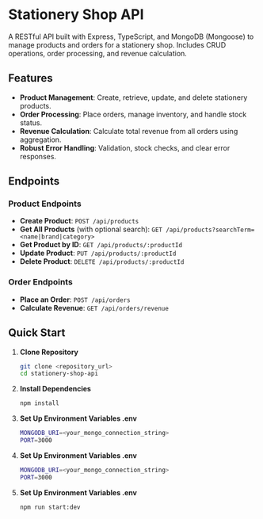 # Stationery Shop API

A RESTful API built with Express, TypeScript, and MongoDB (Mongoose) to manage products and orders for a stationery shop. Includes CRUD operations, order processing, and revenue calculation.

## Features

- **Product Management**: Create, retrieve, update, and delete stationery products.
- **Order Processing**: Place orders, manage inventory, and handle stock status.
- **Revenue Calculation**: Calculate total revenue from all orders using aggregation.
- **Robust Error Handling**: Validation, stock checks, and clear error responses.

## Endpoints

### Product Endpoints

- **Create Product**: `POST /api/products`
- **Get All Products** (with optional search): `GET /api/products?searchTerm=<name|brand|category>`
- **Get Product by ID**: `GET /api/products/:productId`
- **Update Product**: `PUT /api/products/:productId`
- **Delete Product**: `DELETE /api/products/:productId`

### Order Endpoints

- **Place an Order**: `POST /api/orders`
- **Calculate Revenue**: `GET /api/orders/revenue`

## Quick Start

1. **Clone Repository**
   ```bash
   git clone <repository_url>
   cd stationery-shop-api
   ```
2. **Install Dependencies**
   ```bash
   npm install
   ```
3. **Set Up Environment Variables .env**
   ```bash
   MONGODB_URI=<your_mongo_connection_string>
   PORT=3000
   ```
4. **Set Up Environment Variables .env**
   ```bash
   MONGODB_URI=<your_mongo_connection_string>
   PORT=3000
   ```
5. **Set Up Environment Variables .env**
   ```bash
   npm run start:dev
   ```
